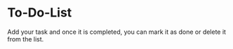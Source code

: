 # To-Do-List
 Add your task and once it is completed, you can mark it as done or delete it from the list.
